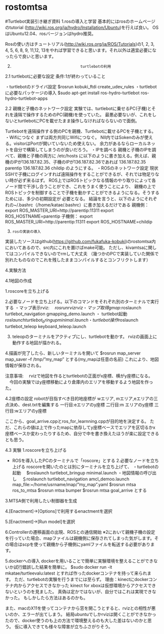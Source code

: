# rostomtsa
#Turtlebot実装引き継ぎ資料
1.rosの導入と学習
基本的にはrosのホームページのtutorial (http://wiki.ros.org/ja/hydro/Installation/Ubuntu)を行えば良い。
OSはUbuntu12.04、rosバージョンはhydro推奨。

Rosの使い方はチュートリアル(http://wiki.ros.org/ja/ROS/Tutorials)の1, 2, 3, 4, 5, 6, 8, 9, 11,12, 13をやれば学習できると思います。それ以外は適宜必要になったらで良いと思います。

2.								      turtlebotの利用
2.1								      turtlebotに必要な設定
条件:1が終わっていること

・turtlebotのドライバ設定
$rosrun kobuki_ftdi create_udev_rules
・turtlebotに必要なパッケージの導入
$sudo apt-get install ros-hydro-turtlebot ros-hydro-turtlebot-apps

2.2  親機と子機のネットワーク設定
実験では、turtlebotに乗せるPC(子機)とそれを遠隔で操作するためのPC(親機)を使っていた。
最悪必要ないが、これをしないとturtlebotにPCを載せたまま操作しなければならないので面倒。

 Turtlebotを遠隔操作する側のPCを親機、Turtlebotに載せるPCを子機とする。
・Wifiにつなぐ
まずは両方共同じWifiにつなぐ。
NII内ではSokenのみが使える。visitorはPortが開いていないため使えない。
余力があるならローカルネットを自分で構築してしまうのが良いだろう。
・IPを調べる
親機と子機のIPを調べて、親機と子機の両方に
/etc/hosts
に以下のように書き加える。例えば、親機のIPが136.187.82.35、子機のIPが136.187.82.36であれば
136.187.82.35 parentip
136.187.82.36 childip
のようにする。
・ROSのネットワーク設定
現状SSHで子機にログインすれば遠隔操作をすることができるが、それでは物足りない時が必ず来るはず。
ROS上ではROSトピックなる情報のやり取りによって各ノード間で干渉し合うことができ、これをうまく使うことにより、
親機の上でROSトピックを制御することで子機を動かすことができるようになる。そうするためには、多少の初期設定が
必要となる。
結論を言うと、以下のようにそれぞれの~/.bashrc（/home/katae/.bashrc）に書き加えるだけである
親機側：　
export ROS_MASTER_URI=http://parentip:11311
export ROS_HOSTNAME=parentip
子機側：
export ROS_MASTER_URI=http://parentip:11311
export ROS_HOSTNAME=childip


3.     rosの実装の導入
実装したソースはgithub(https://github.com/fukafuka-kobuki)のrostomtsa内においてあるので、src内にこれを置けばmake可能。
ただし、kivamtsaに関してはコンパイルできないのでrmして大丈夫
（幾つかのPCで実装していた関係で別れたものなのでこれを残したままコンパイルするとコンフリクトします）


4.実験方法

4.1地図の作成

1.roscoreを立ち上げる

2.必要なノードを立ち上げる。以下のコマンドをそれぞれ別のターミナルで実行する
・マップ表示rviz: 
　$rosrun rviz rviz
・マップ取得gmap: 
　$roslaunch turtlebot_navigation gmapping_demo.launch
・ turtlebot起動
　$roslaunch turtlebot_bringup minimal.launch
・turtlebot操作
　$roslaunch turtlebot_teleop keyboard_teleop.launch

3. teleopのターミナルをアクティブにし、turtlebotを動かす。
rvizの画面上に動作する地図が描かれる。

4.描画が完了したら、新しいターミナルを開いて
$rosrun map_server map_saver –f /tmp/”my_map”
とする(my_mapは任意の名前)
これにより、地図情報が保存される。

注意事項:
　rvizで地図を作るとturtlebotの正面がx座標、横がy座標になる。
　今回の実験ではy座標移動により倉庫内のエリアを移動するよう地図を作った。

4.2座標の設定
robotが目指すべき目的地座標が
wエリア, mエリア,eエリアの三点決め、dest.txtを編集する
一行目:eエリアのy座標
二行目:m エリアのy座標
三行目:wエリアのy座標

ここから、goal_arrive.cppとros_for_learnning.cppが目的地を決定する。
ただ、これらの値は上で作ったmapに依存してy座標ベースでエリアを区切るかx座標ベースか変わったりするため、自分で中を書き換えたほうが楽に設定できるとも思う。


4.3 実験
1.roscoreを立ち上げる
- ROSを導入したPCのターミナルで「roscore」とする
2.必要なノードを立ち上げる
roscoreを開いたのとは別にターミナルを立ち上げて、
・turtlebotの起動
　$roslaunch turtlebot_bringup minimal.launch
・地図情報の呼び出し
　＄roslaunch turtlebot_navigation amcl_demoo.launch map_file:=/home/usrname/map/”my_map”.yaml
$rosrun mtsa ros_to_mtsa
$rosrun mtsa bumper
$rosrun mtsa goal_arrive
とする

3.MTSA側で利用したい制御器を生成

4.[Enactment]->[Options]で利用するenactmentを選択

5.[Enactment]->[Run model]を選択

6.Controllerの遷移画面の出現、ROSとの通信開始
※2において親機子機の設定を行っていた場合、mapファイルは親機側に保存されてしまった気がします。その場合はscpを使って親機から子機側にyamlファイルを転送する必要があります。


5.dockerへの導入
dockerを用いることで簡単に実験環境を整えることができないか試行錯誤した結果を簡単に。
$sudo docker run -it mkatae/turtleevalu:latest
とすれば作ったdockerコンテナを持って来られます。
ただ、turtlebotの実験を行うまでには至らず。
理由：kinectにdockerコンテナ内からアクセスできなかった
kinect for xboxは仮想環境からアクセスできないというのを見ました。
真偽は定かではないが、自分ではこれは実現できなかった。
もしかしたら方法はあるのかも。

また、macのX11を使ってコンテナから窓を開こうとすると、rvizとの相性が悪いのか、エラーが出てしまう。
結局ubuntuでしかrvizは開くことができなかったので、docker使うのも上の方法で環境整えるのも大した差はないのかと思う。
仮に導入できても様々な障害が立ちふさがりそう。







